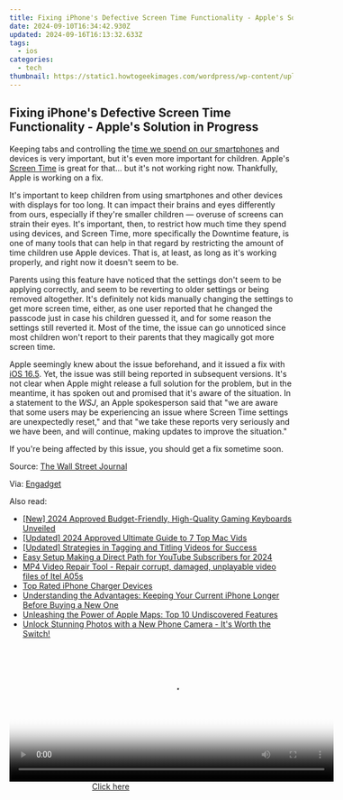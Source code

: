 ```yaml
---
title: Fixing iPhone's Defective Screen Time Functionality - Apple's Solution in Progress
date: 2024-09-10T16:34:42.930Z
updated: 2024-09-16T16:13:32.633Z
tags:
  - ios
categories:
  - tech
thumbnail: https://static1.howtogeekimages.com/wordpress/wp-content/uploads/2023/07/52763018168_45e618f2da_o.jpg
---
```


## Fixing iPhone's Defective Screen Time Functionality - Apple's Solution in Progress

Keeping tabs and controlling the [time we spend on our smartphones](https://win-forum.techidaily.com/digital-giants-showdown-navigating-through-facebook-twitter-instagram-and-youtube/) and devices is very important, but it's even more important for children. Apple's [Screen Time](https://youtube-web.techidaily.com/024-approved-essential-thumbnail-strategies-for-amplifying-viewership-on-youtube/) is great for that... but it's not working right now. Thankfully, Apple is working on a fix.

 It's important to keep children from using smartphones and other devices with displays for too long. It can impact their brains and eyes differently from ours, especially if they're smaller children — overuse of screens can strain their eyes. It's important, then, to restrict how much time they spend using devices, and Screen Time, more specifically the Downtime feature, is one of many tools that can help in that regard by restricting the amount of time children use Apple devices. That is, at least, as long as it's working properly, and right now it doesn't seem to be.

 Parents using this feature have noticed that the settings don't seem to be applying correctly, and seem to be reverting to older settings or being removed altogether. It's definitely not kids manually changing the settings to get more screen time, either, as one user reported that he changed the passcode just in case his children guessed it, and for some reason the settings still reverted it. Most of the time, the issue can go unnoticed since most children won't report to their parents that they magically got more screen time.

 Apple seemingly knew about the issue beforehand, and it issued a fix with [iOS 16.5](https://extra-approaches.techidaily.com/2024-approved-professional-gopro-footage-in-3-simple-steps/). Yet, the issue was still being reported in subsequent versions. It's not clear when Apple might release a full solution for the problem, but in the meantime, it has spoken out and promised that it's aware of the situation. In a statement to the _WSJ_, an Apple spokesperson said that "we are aware that some users may be experiencing an issue where Screen Time settings are unexpectedly reset," and that "we take these reports very seriously and we have been, and will continue, making updates to improve the situation."

 If you're being affected by this issue, you should get a fix sometime soon.

 Source: [The Wall Street Journal](https://www.wsj.com/articles/apples-parental-controls-are-broken-55a2aa52) 

 Via: [Engadget](https://www.engadget.com/apple-says-its-aware-of-a-bug-that-may-affect-screen-time-restrictions-for-kids-052057086.html?src=rss)

<ins class="adsbygoogle"
     style="display:block"
     data-ad-format="autorelaxed"
     data-ad-client="ca-pub-7571918770474297"
     data-ad-slot="1223367746"></ins>

<ins class="adsbygoogle"
     style="display:block"
     data-ad-client="ca-pub-7571918770474297"
     data-ad-slot="8358498916"
     data-ad-format="auto"
     data-full-width-responsive="true"></ins>

<span class="atpl-alsoreadstyle">Also read:</span>
<div><ul>
<li><a href="https://video-screen-grab.techidaily.com/new-2024-approved-budget-friendly-high-quality-gaming-keyboards-unveiled/"><u>[New] 2024 Approved Budget-Friendly, High-Quality Gaming Keyboards Unveiled</u></a></li>
<li><a href="https://article-files.techidaily.com/updated-2024-approved-ultimate-guide-to-7-top-mac-vids/"><u>[Updated] 2024 Approved Ultimate Guide to 7 Top Mac Vids</u></a></li>
<li><a href="https://youtube-data.techidaily.com/ed-strategies-in-tagging-and-titling-videos-for-success/"><u>[Updated] Strategies in Tagging and Titling Videos for Success</u></a></li>
<li><a href="https://youtube-video-recordings.techidaily.com/easy-setup-making-a-direct-path-for-youtube-subscribers-for-2024/"><u>Easy Setup Making a Direct Path for YouTube Subscribers for 2024</u></a></li>
<li><a href="https://review-topics.techidaily.com/mp4-video-repair-tool-repair-corrupt-damaged-unplayable-video-files-of-itel-a05s-by-stellar-video-repair-mobile-video-repair/"><u>MP4 Video Repair Tool - Repair corrupt, damaged, unplayable video files of Itel A05s</u></a></li>
<li><a href="https://os-tips.techidaily.com/top-rated-iphone-charger-devices/"><u>Top Rated iPhone Charger Devices</u></a></li>
<li><a href="https://os-tips.techidaily.com/understanding-the-advantages-keeping-your-current-iphone-longer-before-buying-a-new-one/"><u>Understanding the Advantages: Keeping Your Current iPhone Longer Before Buying a New One</u></a></li>
<li><a href="https://os-tips.techidaily.com/unleashing-the-power-of-apple-maps-top-10-undiscovered-features/"><u>Unleashing the Power of Apple Maps: Top 10 Undiscovered Features</u></a></li>
<li><a href="https://os-tips.techidaily.com/unlock-stunning-photos-with-a-new-phone-camera-its-worth-the-switch/"><u>Unlock Stunning Photos with a New Phone Camera - It's Worth the Switch!</u></a></li>
</ul></div>

<!-- affiliate ads begin -->
<span id="1983575">
					<video width="576" height="240" style="cursor:pointer"
           poster="//a.impactradius-go.com/display-clicktoplayimage/1983575.png"
           onclick="if(!this.playClicked){this.play();this.setAttribute('controls',true);this.playClicked=true;}">
	   <source src="//a.impactradius-go.com/display-ad/22993-1983575">
	   <img src="//a.impactradius-go.com/display-clicktoplayimage/1983575.png" style="border: none; height: 100%; width: 100%; object-fit: contain">
	</video>
	<div style="width:360px;text-align:center"><a href="javascript:window.open(decodeURIComponent('https%3A%2F%2Fhomestyler.sjv.io%2Fc%2F5597632%2F1983575%2F22993'), '_blank');void(0);">Click here</a></div>
</span>
<img height="0" width="0" src="https://imp.pxf.io/i/5597632/1983575/22993" style="position:absolute;visibility:hidden;" border="0" />
<!-- affiliate ads end -->

